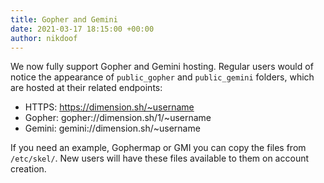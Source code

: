 ```yaml
---
title: Gopher and Gemini
date: 2021-03-17 18:15:00 +00:00
author: nikdoof
---
```

We now fully support Gopher and Gemini hosting. Regular users would of notice the appearance of `public_gopher` and `public_gemini` folders, which are hosted at their related endpoints:

* HTTPS: https://dimension.sh/~username
* Gopher: gopher://dimension.sh/1/~username
* Gemini: gemini://dimension.sh/~username

If you need an example, Gophermap or GMI you can copy the files from `/etc/skel/`. New users will have these files available to them on account creation.
